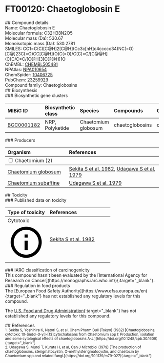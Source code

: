 
# FT00120: Chaetoglobosin E
<div class="molecule_image" style="float:left">
<img data-smiles= CC1=C(C)[C@H]2[C@H](CC3=CNC4=CC=CC=C34)NC(=O)[C@]23C(=O)CC[C@H](O)C(=O)/C(C)=C/[C@@H](C)C/C=C/[C@H]3[C@@H]1O data-smiles-options="{ 'width': 350, 'height': 350 }" />
</div>
## Compound details
<div style="overflow:hidden">
Name: Chaetoglobosin E<br>
Molecular formula: C32H38N2O5<br>
Molecular mass (Da): 530.67<br>
Monoisotopic mass (Da): 530.2781<br>
<div class="break_all">
SMILES: CC1=C(C)[C@H]2[C@H](Cc3c[nH]c4ccccc34)NC(=O)[C@]23C(=O)CC[C@H](O)C(=O)/C(C)=C/[C@@H](C)C/C=C/[C@H]3[C@@H]1O<br>
</div>
        ChEMBL: <a href=https://www.ebi.ac.uk/chembl/compound_report_card/CHEMBL505481 target="_blank">CHEMBL505481</a><br>
        NPAtlas: <a href=https://www.npatlas.org/explore/compounds/NPA010654 target="_blank">NPA010654</a><br>
        ChemSpider: <a href=https://www.chemspider.com/Chemical-Structure.10406725.html target="_blank">10406725</a><br>
        PubChem: <a href=https://pubchem.ncbi.nlm.nih.gov/compound/23259929 target="_blank">23259929</a><br>
    Compound family: Chaetoglobosins<br>
</div>

<div markdown="block" class="section">
## Biosynthesis
<div markdown="block" class="subsection">
### Biosynthetic gene clusters
<table>
<thead>
<tr>
<th style="text-align: left;" role="columnheader" data-sort-default>MIBiG ID</th>
<th style="text-align: left;" role="columnheader">Biosynthetic class</th>
<th style="text-align: left;" role="columnheader">Species</th>
<th style="text-align: left;" role="columnheader">Compounds</th>
<th style="text-align: left;" role="columnheader">Complete</th>
<th style="text-align: left;" role="columnheader">Minimal entry</th>
</tr>
</thead>
<tbody>
        <tr>
        <td style="text-align: left;"><a href="https://mibig.secondarymetabolites.org/repository/BGC0001182" target="_blank">BGC0001182</a></td>
        <td style="text-align: left;">NRP, Polyketide</td>
        <td style="text-align: left;">Chaetomium globosum</td>
        <td style="text-align: left;">chaetoglobosins</td>
        <td style="text-align: left;">complete</td>
        <td style="text-align: left;">False</td>
        </tr>
</tbody>
</table>
</div>

<div markdown="block" class="subsection">
### Producers
<table>
<thead>
<tr>
<th style="text-align: left;" role="columnheader" width="40%" data-sort-default>Organism</th>
<th style="text-align: left;" role="columnheader" width="60%">References</th>
</tr>
</thead>
        <tbody class="header">
        <tr>
        <td style="text-align: left;" colspan="2">
        <input type="checkbox" data-toggle="toggle" id=Chaetomium>
        <label for=Chaetomium>Chaetomium (2)</label>
        </td>
        </tr>
        </tbody>
        <tbody class="hide">
                <tr>
                <td style="text-align: left;"><a href="https://www.ncbi.nlm.nih.gov/Taxonomy/Browser/wwwtax.cgi?mode=Info&id=38033" target="_blank">Chaetomium globosum</a></td>
                <td style="text-align: left;"><a href="#REF00323">Sekita S et al. 1982</a>, <a href="#REF00097">Udagawa S et al. 1979</a></td>
                </tr>
                <tr>
                <td style="text-align: left;"><a href="https://www.ncbi.nlm.nih.gov/Taxonomy/Browser/wwwtax.cgi?mode=Info&id=1036253" target="_blank">Chaetomium subaffine</a></td>
                <td style="text-align: left;"><a href="#REF00097">Udagawa S et al. 1979</a></td>
                </tr>
        </tbody>
</table>
</div>
</div>

<div markdown="block" class="section">
## Toxicity
<div markdown="block" class="subsection">
### Published data on toxicity
<table>
<thead>
<tr>
<th style="text-align: left;" role="columnheader" width="40%" data-sort-default>Type of toxicity</th>
<th style="text-align: left;" role="columnheader" width="60%">References</th>
</tr>
</thead>
<tbody>
<tr>
<td style="text-align: left;">Cytotoxic <span class="twemoji" title="Toxic to cells"><svg xmlns="http://www.w3.org/2000/svg" viewBox="0 0 24 24"><path d="M11 9h2V7h-2m1 13c-4.41 0-8-3.59-8-8s3.59-8 8-8 8 3.59 8 8-3.59 8-8 8m0-18A10 10 0 0 0 2 12a10 10 0 0 0 10 10 10 10 0 0 0 10-10A10 10 0 0 0 12 2m-1 15h2v-6h-2v6Z"></path></svg></span></td>
<td style="text-align: left;"><a href="#REF00323">Sekita S et al. 1982</a></td>
</tr>
</tbody>
</table>
</div>

<div markdown="block" class="subsection">
### IARC classification of carcinogenicity
<div markdown="block" class="indented_block">
This compound hasn't been evaluated by the [International Agency for Research on Cancer](https://monographs.iarc.who.int/){:target="_blank"}.<br>
</div>
</div>

<div markdown="block" class="subsection">
### Regulation in food products
<div markdown="block" class="indented_block">
The [European Food Safety Authority](https://www.efsa.europa.eu/en){:target="_blank"} has not established any regulatory levels for this compound. <br>

The [U.S. Food and Drug Administration](https://www.fda.gov/){:target="_blank"} has not established any regulatory levels for this compound. <br>

</div>
</div>

</div>

<div markdown="block" class="section">
## References
<div markdown="block" style="font-size: smaller;">
<span id=REF00323>
1. Sekita S, Yoshihira K, Natori S, et al, Chem Pharm Bull (Tokyo) (1982) [Chaetoglobosins, cytotoxic 10-(indol-3-yl)-[13]cytochalasans from Chaetomium spp I: Production, isolation and some cytological effects of chaetoglobosins A-J.](https://doi.org/10.1248/cpb.30.1609){:target="_blank"}<br>
</span>

<span id=REF00097>
2. Udagawa S, Muroi T, Kurata H, et al, Can J Microbiol (1979) [The production of chaetoglobosins, sterigmatocystin, O-methylsterigmatocystin, and chaetocin by Chaetomium spp and related fungi.](https://doi.org/10.1139/m79-027){:target="_blank"}<br>
</span>

</div>
</div>

<script type="text/javascript" src="https://unpkg.com/smiles-drawer@2.0.1/dist/smiles-drawer.min.js"></script>
<script>
    SmiDrawer.apply();
</script>